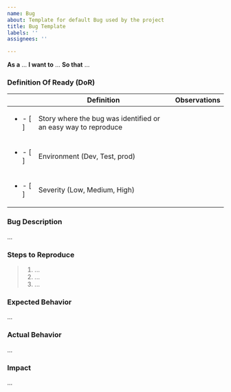 ```yaml
---
name: Bug
about: Template for default Bug used by the project
title: Bug Template
labels: ''
assignees: ''

---
```


**As a** ...
**I want to** ...
**So that** ...

### Definition Of Ready (DoR)
|   | **Definition**                                   |  **Observations**  |
|---|----------------------------------------------|---|
|  <ul><li>- [ ] </li></ul> | Story where the bug was identified or an easy way to reproduce                                            |   |
|  <ul><li>- [ ] </li></ul> | Environment (Dev, Test, prod)                                                    |   |
|  <ul><li>- [ ] </li></ul> | Severity (Low, Medium, High)                                                    |   |

### Bug Description
...

### Steps to Reproduce
> 1. ...
> 2. ...
> 3. ...

### Expected Behavior
...

### Actual Behavior
...

### Impact
...
